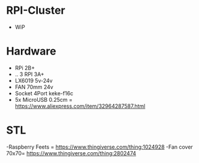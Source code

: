 # RPI-Cluster
* WiP

# Hardware

  - RPi 2B+
  - .. 3 RPI 3A+
  - LX6019 5v-24v
  - FAN 70mm 24v
  - Socket 4Port keke-f16c
  - 5x MicroUSB 0.25cm = https://www.aliexpress.com/item/32964287587.html
# STL
  -Raspberry Feets = https://www.thingiverse.com/thing:1024928
  -Fan cover 70x70= https://www.thingiverse.com/thing:2802474
